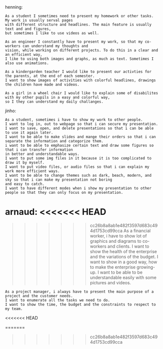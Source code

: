 henning:

    As a student I sometimes need to present my homework or other tasks. My work is usually serval pages 
    with different structure and headlines. The main feature is usually text and and figures, 
    but sometimes I like to use videos as well. 

    As an engineer I constantly have to present my work, so that my co-workers can understand my thoughts and 
    vision, while working on different projects. To do this in a clear and an efficient way, 
    I like to using both images and graphs, as much as text. Sometimes I also use animations.
    
    As a kindergarden teacher I would like to present our activties for the parents, at the end of each semester. 
    I want to show images of activities with colorful headlines, drawings the children have made and videos.
    
    As a girl in a wheel chair I would like to explain some of disabilites with my other pupils in a easy and colorful way,
    so I they can understand my daily challanges. 

jinho:

	As a student, sometimes i have to show my work to other people.
	I want to log in, out to webpage so that i can secure my presentation.
	I want to save, open, and delete presentations so that i can be able to use it again later.
	I want to be able to make slides and mange their orders so that i can separate the information and categorize them. 
	i want to be able to emphasize certain text and draw some figures so that i can transfer information 
	in better and understandable ways. 
	I want to put some img files in it because it is too complicated to draw it by myself.
	I want to put video files, or audio files so that i can explain my work more efficient ways.
	I want to be able to change themes such as dark, beach, modern, and sky so that i can make my presentation not boring
	and easy to catch.
	I want to have different modes when i show my presentation to other people so that they can only focus on my presentation.

arnaud:
<<<<<<< HEAD
=======

>>>>>>> cc26b8a8ab1e482f3597d683c494d1753cd99cca
	As a financial worker, i have to show lot of graphics and diagrams to co-workers and clients.
	I want to show the health of the enterprise and the variations of the budget.
	I want to show in a good way, how to make the enterprise growing-up.
	I want to be able to be understandable easily with some pictures and videos.
	
	As a project manager, i always have to present the main purpose of a project and the customer needs.
	I want to enumerate all the tasks we need to do.
	I want to show the time, the budget and the constraints to respect to my team.
<<<<<<< HEAD

=======
>>>>>>> cc26b8a8ab1e482f3597d683c494d1753cd99cca
